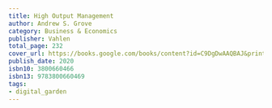 ```yaml
---
title: High Output Management
author: Andrew S. Grove
category: Business & Economics
publisher: Vahlen
total_page: 232
cover_url: https://books.google.com/books/content?id=C9DgDwAAQBAJ&printsec=frontcover&img=1&zoom=1&edge=curl&source=gbs_api
publish_date: 2020
isbn10: 3800660466
isbn13: 9783800660469
tags:
- digital_garden
---
```

